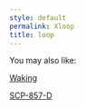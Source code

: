 ```yaml
---
style: default
permalink: Xloop
title: loop
---
```

You may also like:

[Waking](http://scp-wiki.net/waking)

[SCP-857-D](http://scp-wiki.net/scp-857-d)
